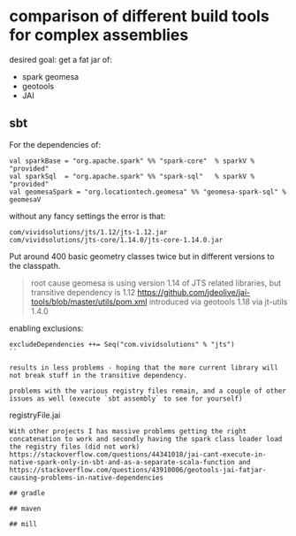 # comparison of different build tools for complex assemblies

desired goal: get a fat jar of:
- spark geomesa
- geotools
- JAI

## sbt

For the dependencies of:
```
val sparkBase = "org.apache.spark" %% "spark-core"  % sparkV % "provided"
val sparkSql  = "org.apache.spark" %% "spark-sql"   % sparkV % "provided"
val geomesaSpark = "org.locationtech.geomesa" %% "geomesa-spark-sql" % geomesaV
```

without any fancy settings the error is that:
```
com/vividsolutions/jts/1.12/jts-1.12.jar
com/vividsolutions/jts-core/1.14.0/jts-core-1.14.0.jar
```
Put around 400 basic geometry classes twice but in different versions to the classpath.

> root cause geomesa is using version 1.14 of JTS related libraries, but transitive dependency is 1.12 https://github.com/jdeolive/jai-tools/blob/master/utils/pom.xml introduced via geotools 1.18 via jt-utils 1.4.0

enabling exclusions:
```
excludeDependencies ++= Seq("com.vividsolutions" % "jts")
``

results in less problems - hoping that the more current library will not break stuff in the transitive dependency.

problems with the various registry files remain, and a couple of other issues as well (execute `sbt assembly` to see for yourself) 
```
registryFile.jai

```
With other projects I has massive problems getting the right concatenation to work and secondly having the spark class loader load the registry files (did not work) https://stackoverflow.com/questions/44341018/jai-cant-execute-in-native-spark-only-in-sbt-and-as-a-separate-scala-function and https://stackoverflow.com/questions/43910006/geotools-jai-fatjar-causing-problems-in-native-dependencies

## gradle

## maven

## mill